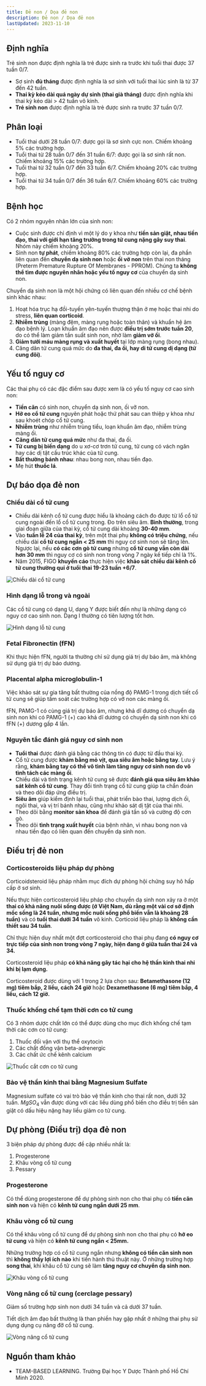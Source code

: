 ```yaml
---
title: Đẻ non / Dọa đẻ non
description: Đẻ non / Dọa đẻ non
lastUpdated: 2023-11-10
---
```


## Định nghĩa

Trẻ sinh non được định nghĩa là trẻ được sinh ra trước khi tuổi thai được 37 tuần 0/7.

- Sơ sinh **đủ tháng** được định nghĩa là sơ sinh với tuổi thai lúc sinh là từ 37 đến 42 tuần.
- **Thai kỳ kéo dài quá ngày dự sinh (thai già tháng)** được định nghĩa khi thai kỳ kéo dài > 42 tuần vô kinh.
- **Trẻ sinh non** được định nghĩa là trẻ được sinh ra trước 37 tuần 0/7.

## Phân loại

- Tuổi thai dưới 28 tuần 0/7: được gọi là sơ sinh cực non. Chiếm khoảng 5% các trường hợp.
- Tuổi thai từ 28 tuần 0/7 đến 31 tuần 6/7: được gọi là sơ sinh rất non. Chiếm khoảng 15% các trường hợp.
- Tuổi thai từ 32 tuần 0/7 đến 33 tuần 6/7. Chiếm khoảng 20% các trường hợp.
- Tuổi thai từ 34 tuần 0/7 đến 36 tuần 6/7. Chiếm khoảng 60% các trường hợp.

## Bệnh học

Có 2 nhóm nguyên nhân lớn của sinh non:

- Cuộc sinh được chỉ định vì một lý do y khoa như **tiền sản giật, nhau tiền đạo, thai với giới hạn tăng trưởng trong tử cung nặng gây suy thai**. Nhóm này chiếm khoảng 20%.
- Sinh non **tự phát**, chiếm khoảng 80% các trường hợp còn lại, đa phần liên quan đến **chuyển dạ sinh non** hoặc **ối vỡ non** trên thai non tháng (Preterm Premature Rupture Of Membranes - PPROM). Chúng ta **không thể tìm được nguyên nhân hoặc yếu tố nguy cơ** của chuyển dạ sinh non.

Chuyển dạ sinh non là một hội chứng có liên quan đến nhiều cơ chế bệnh sinh khác nhau:

1. Hoạt hóa trục hạ đồi-tuyến yên-tuyến thượng thận ở mẹ hoặc thai nhi do stress, **liên quan corticoid**.
2. **Nhiễm trùng** (màng đệm, màng rụng hoặc toàn thân) và khuẩn hệ âm đạo bệnh lý. Loạn khuẩn âm đạo nên được **điều trị sớm trước tuần 20**, do có thể làm giảm tần suất sinh non, nhờ làm **giảm vỡ ối**.
3. **Giảm tưới máu màng rụng và xuất huyết** tại lớp màng rụng (bong nhau).
4. Căng dãn tử cung quá mức do **đa thai, đa ối, hay di tử cung dị dạng (tử cung đôi)**.

## Yếu tố nguy cơ

Các thai phụ có các đặc điểm sau được xem là có yếu tố nguy cơ cao sinh non:

- **Tiền căn** có sinh non, chuyển dạ sinh non, ối vỡ non.
- **Hở eo cổ tử cung** nguyên phát hoặc thứ phát sau can thiệp y khoa như sau khoét chóp cổ tử cung.
- **Nhiễm trùng** như nhiễm trùng tiểu, loạn khuẩn âm đạo, nhiễm trùng màng ối.
- **Căng dãn tử cung quá mức** như đa thai, đa ối.
- **Tử cung bị biến dạng** do u xơ-cơ trơn tử cung, tử cung có vách ngăn hay các dị tật cấu trúc khác của tử cung.
- **Bất thường bánh nhau**: nhau bong non, nhau tiền đạo.
- Mẹ hút **thuốc lá**.

## Dự báo dọa đẻ non

### Chiều dài cổ tử cung

- Chiều dài kênh cổ tử cung được hiểu là khoảng cách đo được từ lổ cổ tử cung ngoài đến lổ cổ tử cung trong. Đo trên siêu âm. **Bình thường**, trong giai đoạn giữa của thai kỳ, cổ tử cung dài khoảng **30-40 mm**.
- Vào **tuần lễ 24 của thai kỳ**, trên một thai phụ **không có triệu chứng**, nếu chiều dài **cổ tử cung ngắn < 25 mm** thì nguy cơ sinh non sẽ tăng lên. Ngược lại, nếu **có các cơn gò tử cung** nhưng **cổ tử cung vẫn còn dài hơn 30 mm** thì nguy cơ có sinh non trong vòng 7 ngày kế tiếp chỉ là 1%.
- Năm 2015, FIGO **khuyến cáo** thực hiện việc **khảo sát chiều dài kênh cổ tử cung thường qui ở tuổi thai 19-23 tuần +6/7**.

![Chiều dài cổ tử cung](../../../assets/benh-hoc-san-khoa/de-non/chieu-dai-co-tu-cung.png)

### Hình dạng lỗ trong và ngoài

Các cổ tử cung có dạng U, dạng Y được biết đến như là những dạng có nguy cơ cao sinh non. Dạng I thường có tiên lượng tốt hơn.

![Hình dạng lỗ tử cung](../../../assets/benh-hoc-san-khoa/de-non/hinh-dang-lo-tu-cung.png)

### Fetal Fibronectin (fFN)

Khi thực hiện fFN, người ta thường chỉ sử dụng giá trị dự báo âm, mà không sử dụng giá trị dự báo dương.

### Placental alpha microglobulin-1

Việc khảo sát sự gia tăng bất thường của nồng độ PAMG-1 trong dịch tiết cổ tử cung sẽ giúp tầm soát các trường hợp có vỡ non các màng ối.

fFN, PAMG-1 có cùng giá trị dự báo âm, nhưng khả dĩ dương có chuyển dạ sinh non khi có PAMG-1 (+) cao khả dĩ dương có chuyển dạ sinh non khi có fFN (+) dương gấp 4 lần.

### Nguyên tắc đánh giá nguy cơ sinh non

- **Tuổi thai** được đánh giá bằng các thông tin có được từ đầu thai kỳ.
- Cổ tử cung được **khám bằng mỏ vịt, qua siêu âm hoặc bằng tay**. Lưu ý rằng, **khám bằng tay có thể vô tình làm tăng nguy cơ sinh non do vô tình tách các màng ối**.
- Chiều dài và tình trạng kênh tử cung sẽ được **đánh giá qua siêu âm khảo sát kênh cổ tử cung**. Thay đổi tình trạng cổ tử cung giúp ta chẩn đoán và theo dõi đáp ứng điều trị.
- **Siêu âm** giúp kiểm định lại tuổi thai, phát triển bào thai, lượng dịch ối, ngôi thai, và vị trí bánh nhau, cũng như khảo sát dị tật của thai nhi.
- Theo dõi bằng **monitor sản khoa** để đánh giá tần số và cường độ cơn gò.
- Theo dõi **tình trạng xuất huyết** của bệnh nhân, vì nhau bong non và nhau tiền đạo có liên quan đến chuyển dạ sinh non.

## Điều trị đẻ non

### Corticosteroids liệu pháp dự phòng

Corticoidsteroid liệu pháp nhằm mục đích dự phòng hội chứng suy hô hấp cấp ở sơ sinh.

Nếu thực hiện corticosteroid liệu pháp cho chuyển dạ sinh non xảy ra ở một **thai có khả năng nuôi sống được (ở Việt Nam, dù rằng một vài cơ sở định mốc sống là 24 tuần, nhưng mốc nuôi sống phổ biến vẫn là khoảng 28 tuần)** và có **tuổi thai dưới 34 tuần** vô kinh. Corticoid liệu pháp là **không cần thiết sau 34 tuần**.

Chỉ thực hiện duy nhất một đợt corticosteroid cho thai phụ đang **có nguy cơ trực tiếp của sinh non trong vòng 7 ngày, hiện đang ở giữa tuần thai 24 và 34.**

Corticosteroid liệu pháp **có khả năng gây tác hại cho hệ thần kinh thai nhi khi bị lạm dụng.**

Corticosteroid được dùng với 1 trong 2 lựa chọn sau: **Betamethasone (12 mg) tiêm bắp, 2 liều, cách 24 giờ** hoặc **Dexamethasone (6 mg) tiêm bắp, 4 liều, cách 12 giờ.**

### Thuốc khống chế tạm thời cơn co tử cung

Có 3 nhóm dược chất lớn có thể được dùng cho mục đích khống chế tạm thời các cơn co tử cung:

1. Thuốc đối vận với thụ thể oxytocin
2. Các chất đồng vận beta-adrenergic
3. Các chất ức chế kênh calcium

![Thuốc cắt cơn co tử cung](../../../assets/benh-hoc-san-khoa/de-non/thuoc-cat-con-co-tu-cung.png)

### Bảo vệ thần kinh thai bằng Magnesium Sulfate

Magnesium sulfate có vai trò bảo vệ thần kinh cho thai rất non, dưới 32 tuần. $MgSO_4$ vẫn được dùng với các liều dùng phổ biến cho điều trị tiền sản giật có dấu hiệu nặng hay liều giảm co tử cung.

## Dự phòng (Điều trị) dọa đẻ non

3 biện pháp dự phòng được đề cập nhiều nhất là:

1. Progesterone
2. Khâu vòng cổ tử cung
3. Pessary

### Progesterone

Có thể dùng progesterone để dự phòng sinh non cho thai phụ có **tiền căn sinh non** và hiện có **kênh tử cung ngắn dưới 25 mm**.

### Khâu vòng cổ tử cung

Có thể khâu vòng cổ tử cung để dự phòng sinh non cho thai phụ có **hở eo tử cung** và hiện có **kênh tử cung ngắn < 25mm.**

Những trường hợp có cổ tử cung ngắn nhưng **không có tiền căn sinh non** thì **không thấy lợi ích nào** khi tiến hành thủ thuật này. Ở những trường hợp **song thai**, khi khâu cổ tử cung sẽ làm **tăng nguy cơ chuyển dạ sinh non**.

![Khâu vòng cổ tử cung](../../../assets/benh-hoc-san-khoa/de-non/khau-vong-co-tu-cung.png)

### Vòng nâng cổ tử cung (cerclage pessary)

Giảm số trường hợp sinh non dưới 34 tuần và cả dưới 37 tuần.

Tiết dịch âm đạo bất thường là than phiền hay gặp nhất ở những thai phụ sử dụng dụng cụ nâng đỡ cổ tử cung.

![Vòng nâng cổ tử cung](../../../assets/benh-hoc-san-khoa/de-non/vong-nang-co-tu-cung.png)

## Nguồn tham khảo

- TEAM-BASED LEARNING. Trường Đại học Y Dược Thành phố Hồ Chí Minh 2020.
